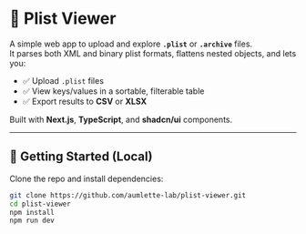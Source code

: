 # 📂 Plist Viewer

A simple web app to upload and explore **`.plist`** or **`.archive`** files.  
It parses both XML and binary plist formats, flattens nested objects, and lets you:

- ✅ Upload `.plist` files  
- ✅ View keys/values in a sortable, filterable table  
- ✅ Export results to **CSV** or **XLSX**  

Built with **Next.js**, **TypeScript**, and **shadcn/ui** components.  

---

## 🚀 Getting Started (Local)

Clone the repo and install dependencies:

```bash
git clone https://github.com/aumlette-lab/plist-viewer.git
cd plist-viewer
npm install
npm run dev
